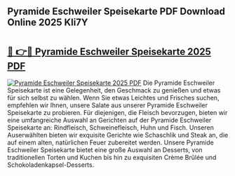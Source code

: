 ## Pyramide Eschweiler Speisekarte PDF Download Online 2025 Kli7Y

# <h2><a href="http://gc9wo6.nevu.top/?p=Pyramide+Eschweiler+Speisekarte">🔗 👉🔴 Pyramide Eschweiler Speisekarte 2025 PDF</a></h2>

[![Pyramide Eschweiler Speisekarte 2025 PDF](https://i.imgur.com/dBaPXMq.png)](http://gc9wo6.nevu.top/?p=Pyramide+Eschweiler+Speisekarte)
Die Pyramide Eschweiler Speisekarte ist eine Gelegenheit, den Geschmack zu genießen und etwas für sich selbst zu wählen. Wenn Sie etwas Leichtes und Frisches suchen, empfehlen wir Ihnen, unsere Salate aus unserer Pyramide Eschweiler Speisekarte zu probieren. Für diejenigen, die Fleisch bevorzugen, bieten wir eine umfangreiche Auswahl an Gerichten auf der Pyramide Eschweiler Speisekarte an: Rindfleisch, Schweinefleisch, Huhn und Fisch. Unseren Auserwählten bieten wir exquisite Gerichte wie Schaschlik und Steak an, die auf einem alten, natürlichen Feuer zubereitet werden. Unsere Pyramide Eschweiler Speisekarte bietet eine große Auswahl an Desserts, von traditionellen Torten und Kuchen bis hin zu exquisiten Crème Brûlée und Schokoladenkapsel-Desserts.
